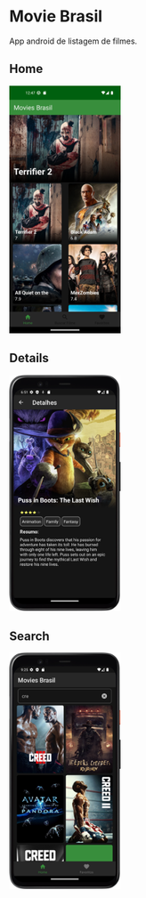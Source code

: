 # Movie Brasil
App android de listagem de filmes.

## Home
<div>
<img src="./images/home.png" width="200"/>
</div>

## Details
<div>
<img src="./images/details.png" width="200"/>
</div>

## Search
<div>
<img src="./images/search.png" width="200"/>
</div>
